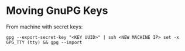 # Moving GnuPG Keys 

From machine with secret keys:

`gpg --export-secret-key "<KEY UUID>" | ssh <NEW MACHINE IP> set -x GPG_TTY (tty) && gpg --import`
